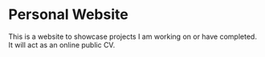 # Personal Website
 This is a website to showcase projects I am working on or have completed. It will act as an online public CV.
